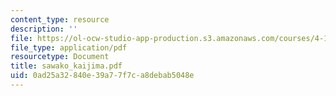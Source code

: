 ```yaml
---
content_type: resource
description: ''
file: https://ol-ocw-studio-app-production.s3.amazonaws.com/courses/4-107-march-portfolio-seminar-fall-2003/0ad25a32840e39a77f7ca8debab5048e_sawako_kaijima.pdf
file_type: application/pdf
resourcetype: Document
title: sawako_kaijima.pdf
uid: 0ad25a32-840e-39a7-7f7c-a8debab5048e
---
```

